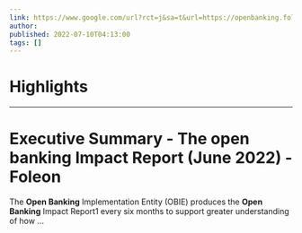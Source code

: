 ```yaml
---
link: https://www.google.com/url?rct=j&sa=t&url=https://openbanking.foleon.com/live-publications/the-open-banking-impact-report-june-2022/executive-summary&ct=ga&cd=CAIyHzVmNjkxZDEzNTU2NWU1MTc6Y29tLmJyOnB0OkJSOkw&usg=AOvVaw0lAx1tHBmkHvtll2AOCzP-
author:  
published: 2022-07-10T04:13:00
tags: []
---
```

# Highlights


---
# Executive Summary - The <b>open banking</b> Impact Report (June 2022) - Foleon
The **Open Banking** Implementation Entity (OBIE) produces the **Open Banking** Impact Report1 every six months to support greater understanding of how ...